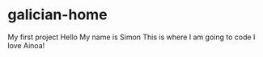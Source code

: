 # galician-home
My first project
Hello
My name is Simon
This is where I am going to code
I love Ainoa!
